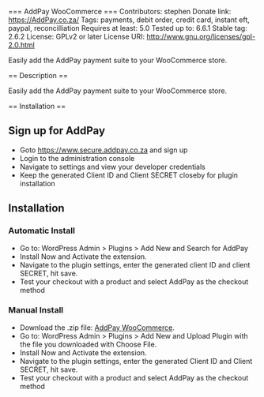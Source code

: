 === AddPay WooCommerce ===
Contributors: stephen
Donate link: https://AddPay.co.za/
Tags: payments, debit order, credit card, instant eft, paypal, reconcilliation
Requires at least: 5.0
Tested up to: 6.6.1
Stable tag: 2.6.2
License: GPLv2 or later
License URI: http://www.gnu.org/licenses/gpl-2.0.html

Easily add the AddPay payment suite to your WooCommerce store.

== Description ==

Easily add the AddPay payment suite to your WooCommerce store.

== Installation ==

## Sign up for AddPay
- Goto https://www.secure.addpay.co.za and sign up
- Login to the administration console
- Navigate to settings and view your developer credentials
- Keep the generated Client ID and Client SECRET closeby for plugin installation

## Installation

### Automatic Install
- Go to: WordPress Admin > Plugins > Add New and Search for AddPay
- Install Now and Activate the extension.
- Navigate to the plugin settings, enter the generated client ID and client SECRET, hit save.
- Test your checkout with a product and select AddPay as the checkout method

### Manual Install
- Download the .zip file: [AddPay WooCommerce](https://github.com/AddPay/woo_addpay_gateway/archive/refs/heads/master.zip).
- Go to: WordPress Admin > Plugins > Add New and Upload Plugin with the file you downloaded with Choose File.
- Install Now and Activate the extension.
- Navigate to the plugin settings, enter the generated Client ID and Client SECRET, hit save.
- Test your checkout with a product and select AddPay as the checkout method
